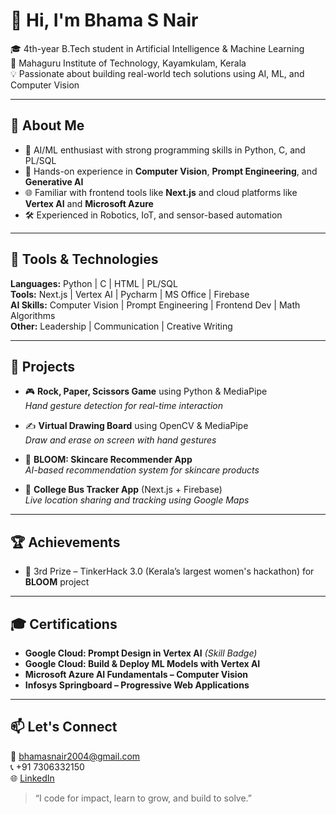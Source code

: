 # 👋 Hi, I'm Bhama S Nair

🎓 4th-year B.Tech student in Artificial Intelligence & Machine Learning  
📍 Mahaguru Institute of Technology, Kayamkulam, Kerala  
💡 Passionate about building real-world tech solutions using AI, ML, and Computer Vision

---

## 🧠 About Me

- 🤖 AI/ML enthusiast with strong programming skills in Python, C, and PL/SQL
- 🧪 Hands-on experience in **Computer Vision**, **Prompt Engineering**, and **Generative AI**
- 🌐 Familiar with frontend tools like **Next.js** and cloud platforms like **Vertex AI** and **Microsoft Azure**
- 🛠️ Experienced in Robotics, IoT, and sensor-based automation

---

## 🔧 Tools & Technologies

**Languages:** Python | C | HTML | PL/SQL  
**Tools:** Next.js | Vertex AI | Pycharm | MS Office | Firebase  
**AI Skills:** Computer Vision | Prompt Engineering | Frontend Dev | Math Algorithms  
**Other:** Leadership | Communication | Creative Writing

---

## 🌟 Projects

- 🎮 **Rock, Paper, Scissors Game** using Python & MediaPipe  
  _Hand gesture detection for real-time interaction_

- ✍️ **Virtual Drawing Board** using OpenCV & MediaPipe  
  _Draw and erase on screen with hand gestures_

- 💄 **BLOOM: Skincare Recommender App**  
  _AI-based recommendation system for skincare products_

- 🚌 **College Bus Tracker App** (Next.js + Firebase)  
  _Live location sharing and tracking using Google Maps_

---

## 🏆 Achievements

- 🥉 3rd Prize – TinkerHack 3.0 (Kerala’s largest women's hackathon) for **BLOOM** project

---

## 🎓 Certifications

- **Google Cloud: Prompt Design in Vertex AI** *(Skill Badge)*  
- **Google Cloud: Build & Deploy ML Models with Vertex AI**  
- **Microsoft Azure AI Fundamentals – Computer Vision**  
- **Infosys Springboard – Progressive Web Applications**

---

## 📫 Let's Connect

📧 bhamasnair2004@gmail.com  
📞 +91 7306332150  
🌐 [LinkedIn](https://www.linkedin.com/in/bhama-s-nair-918409292/) 

> “I code for impact, learn to grow, and build to solve.”



<!--
**Bhama-S-Nair/Bhama-S-Nair** is a ✨ _special_ ✨ repository because its `README.md` (this file) appears on your GitHub profile.

Here are some ideas to get you started:

- 🔭 I’m currently working on ...
- 🌱 I’m currently learning ...
- 👯 I’m looking to collaborate on ...
- 🤔 I’m looking for help with ...
- 💬 Ask me about ...
- 📫 How to reach me: ...
- 😄 Pronouns: ...
- ⚡ Fun fact: ...
-->
